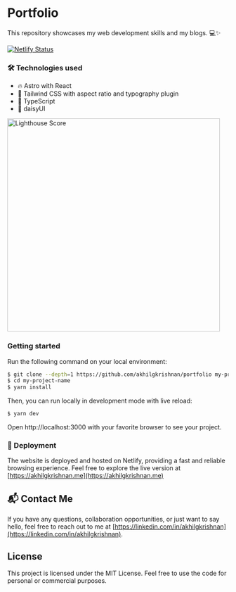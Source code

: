 # Portfolio

This repository showcases my web development skills and my blogs. 💻✨

[![Netlify Status](https://api.netlify.com/api/v1/badges/97124aca-a646-43fb-998e-d808206fe9cd/deploy-status)](https://app.netlify.com/sites/akhilgk/deploys)

### 🛠️ Technologies used

- 🔥 Astro with React
- 🎨 Tailwind CSS with aspect ratio and typography plugin
- 🎉 TypeScript
- 🎨 daisyUI

<img width="484" alt="Lighthouse Score" src="https://github.com/akhilgkrishnan/portfolio/assets/22231095/aa5e9ea0-deda-4e47-a5e8-0f78efb1e6c1">


### Getting started

Run the following command on your local environment:

```bash
$ git clone --depth=1 https://github.com/akhilgkrishnan/portfolio my-project-name
$ cd my-project-name
$ yarn install
```

Then, you can run locally in development mode with live reload:

```bash
$ yarn dev
```

Open http://localhost:3000 with your favorite browser to see your project.


### 🚀 Deployment

The website is deployed and hosted on Netlify, providing a fast and reliable browsing experience. Feel free to explore the live version at [https://akhilgkrishnan.me](https://akhilgkrishnan.me)

## 📬 Contact Me

If you have any questions, collaboration opportunities, or just want to say hello, feel free to reach out to me at [https://linkedin.com/in/akhilgkrishnan](https://linkedin.com/in/akhilgkrishnan).

## License

This project is licensed under the MIT License. Feel free to use the code for personal or commercial purposes.
